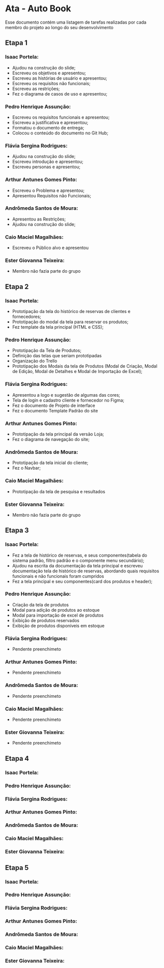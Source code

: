# Ata - Auto Book

Esse documento contém uma listagem de tarefas realizadas por cada membro do projeto ao longo do seu desenvolvimento

## Etapa 1

### Isaac Portela: 
- Ajudou na construção do slide;
- Escreveu os objetivos e apresentou;
- Escreveu as histórias de usuário e apresentou;
- Escreveu os requisitos não funcionais;
- Escreveu as restrições;
- Fez o diagrama de casos de uso e apresentou;

### Pedro Henrique Assunção: 
- Escreveu os requisitos funcionais e apresentou;
- Escreveu a justificativa e apresentou;
- Formatou o documento de entrega;
- Colocou o conteúdo do documento no Git Hub;

### Flávia Sergina Rodrigues:
- Ajudou na construção do slide;
- Escreveu introdução e apresentou;
- Escreveu personas e apresentou;

### Arthur Antunes Gomes Pinto:
- Escreveu o Problema e apresentou;
- Apresentou Requisitos não Funcionais;

### Andrômeda Santos de Moura:
- Apresentou as Restrições;
- Ajudou na construção do slide;

### Caio Maciel Magalhães:
- Escreveu o Público alvo e apresentou 

### Ester Giovanna Teixeira:
- Membro não fazia parte do grupo


## Etapa 2

### Isaac Portela: 
- Prototipação da tela do histórico de reservas de clientes e fornecedores;
- Prototipação do modal da tela para reservar os produtos;
- Fez template da tela principal (HTML e  CSS);


### Pedro Henrique Assunção: 
- Prototipação da Tela de Produtos;
- Definição das telas que seriam prototipadas
- Organização do Trello
- Prototipação dos Modais da tela de Produtos (Modal de Criação, Modal de Edição, Modal de Detalhes e Modal de Importação de Excel);


### Flávia Sergina Rodrigues:
- Apresentou a logo e sugestão de algumas das cores;
- Tela de login e cadastro cliente e fornecedor no Figma;
- Fez o documento de Projeto de interface
- Fez o documento Template Padrão do site


### Arthur Antunes Gomes Pinto:
- Prototipação da tela principal da  versão Loja;
- Fez o diagrama de navegação do site;

### Andrômeda Santos de Moura:
- Prototipação da tela inicial do cliente;
- Fez o Navbar;

### Caio Maciel Magalhães:
- Prototipação da tela de pesquisa e resultados

### Ester Giovanna Teixeira:
- Membro não fazia parte do grupo

## Etapa 3

### Isaac Portela: 
- Fez a tela de histórico de reservas, e seus componentes(tabela do sistema padrão, filtro padrão e o componente menu secundário);
- Ajudou na escrita da documentação da tela principal e escreveu documentação  tela de histórico de reservas, abordando quais requisitos funcionais e não funcionais foram cumpridos
- Fez a tela principal e seu componentes(card dos produtos e header);



### Pedro Henrique Assunção: 
- Criação da tela de produtos
- Modal para adição de produtos ao estoque
- Modal para importação de excel de produtos
- Exibição de produtos reservados
- Exibição de produtos disponíveis em estoque



### Flávia Sergina Rodrigues:
- Pendente preenchimeto


### Arthur Antunes Gomes Pinto:
- Pendente preenchimeto

### Andrômeda Santos de Moura:
- Pendente preenchimeto

### Caio Maciel Magalhães:
- Pendente preenchimeto

### Ester Giovanna Teixeira:
- Pendente preenchimeto

## Etapa 4

### Isaac Portela: 

### Pedro Henrique Assunção: 

### Flávia Sergina Rodrigues:

### Arthur Antunes Gomes Pinto:

### Andrômeda Santos de Moura:

### Caio Maciel Magalhães:

### Ester Giovanna Teixeira:

## Etapa 5

### Isaac Portela: 

### Pedro Henrique Assunção: 

### Flávia Sergina Rodrigues:



### Arthur Antunes Gomes Pinto:


### Andrômeda Santos de Moura:


### Caio Maciel Magalhães:


### Ester Giovanna Teixeira:
